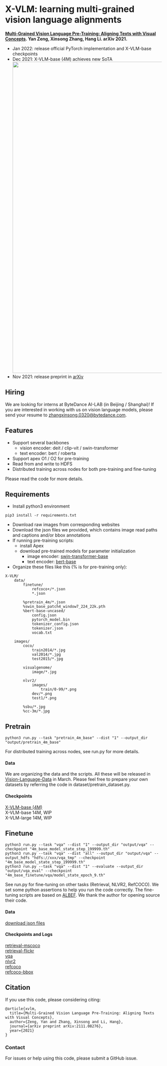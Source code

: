 # X-VLM: learning multi-grained vision language alignments

**[Multi-Grained Vision Language Pre-Training: Aligning Texts with Visual Concepts](https://arxiv.org/abs/2111.08276). Yan Zeng, Xinsong Zhang, Hang Li. arXiv 2021.**

- Jan 2022: release official PyTorch implementation and X-VLM-base checkpoints
- Dec 2021: X-VLM-base (4M) achieves new SoTA  
  <img src="x-vlm-base-4m.png" width="1000">
- Nov 2021: release preprint in [arXiv](https://arxiv.org/abs/2111.08276)


## Hiring
We are looking for interns at ByteDance AI-LAB (in Beijing / Shanghai)! If you are interested in working with us on vision language models, please send your resume to 
zhangxinsong.0320@bytedance.com.


## Features
- Support several backbones 
    - vision encoder: deit / clip-vit / swin-transformer 
    - text encoder: bert / roberta
- Support apex O1 / O2 for pre-training
- Read from and write to HDFS
- Distributed training across nodes for both pre-training and fine-tuning

Please read the code for more details. 


## Requirements
- Install python3 environment
```angular2html
pip3 install -r requirements.txt
```
- Download raw images from corresponding websites
- Download the json files we provided, which contains image read paths and captions and/or bbox annotations
- If running pre-training scripts: 
  - install Apex
  - download pre-trained models for parameter initialization 
    - image encoder: [swin-transformer-base](https://github.com/SwinTransformer/storage/releases/download/v1.0.0/swin_base_patch4_window7_224_22k.pth)
    - text encoder: [bert-base](https://huggingface.co/bert-base-uncased/tree/main)
- Organize these files like this (% is for pre-training only):  
```angular2html
X-VLM/
    data/
        finetune/
            refcoco+/*.json
            *.json
        
        %pretrain_4m/*.json
        %swin_base_patch4_window7_224_22k.pth
        %bert-base-uncased/
            config.json
            pytorch_model.bin
            tokenizer_config.json
            tokenizer.json
            vocab.txt

    images/
        coco/
            train2014/*.jpg
            val2014/*.jpg
            test2015/*.jpg
        
        visualgenome/
            image/*.jpg
        
        nlvr2/
            images/
                train/0-99/*.png
            dev/*.png
            test1/*.png
        
        %sbu/*.jpg
        %cc-3m/*.jpg
```


## Pretrain
```angular2html
python3 run.py --task "pretrain_4m_base" --dist "1" --output_dir "output/pretrain_4m_base"
```
For distributed training across nodes, see run.py for more details.


#### Data
We are organizing the data and the scripts. All these will be released in [Vision-Language-Data](https://github.com/zengyan-97/Vision-Language-Data) in March.
Please feel free to prepare your own datasets by referring the code in dataset/pretrain_dataset.py. 

#### Checkpoints
[X-VLM-base (4M)](https://drive.google.com/file/d/1B3gzyzuDN1DU0lvt2kDz2nTTwSKWqzV5/view?usp=sharing)  
X-VLM-base 14M, WIP  
X-VLM-large 14M, WIP


## Finetune
```angular2html
python3 run.py --task "vqa" --dist "1" --output_dir "output/vqa" --checkpoint "4m_base_model_state_step_199999.th"
python3 run.py --task "vqa" --dist "all" --output_dir "output/vqa" --output_hdfs "hdfs://xxx/vqa_tmp" --checkpoint "4m_base_model_state_step_199999.th"
python3 run.py --task "vqa" --dist "1" --evaluate --output_dir "output/vqa_eval" --checkpoint "4m_base_finetune/vqa/model_state_epoch_9.th" 
```
See run.py for fine-tuning on other tasks (Retrieval, NLVR2, RefCOCO). We set some python assertions to help you run the code correctly. The fine-tuning scripts are based on [ALBEF](https://github.com/salesforce/ALBEF). We thank the author for opening source their code. 


#### Data 
[download json files](https://drive.google.com/file/d/19SQGClFK9JnP6z4SH-EZ-xKsPQ3haPG5/view?usp=sharing) 


#### Checkpoints and Logs
[retrieval-mscoco](https://drive.google.com/drive/folders/1vJ8oBdKlRKulreGq1LGm1s7FZJ0ldL0c?usp=sharing)  
[retrieval-flickr](https://drive.google.com/drive/folders/1qClf7DfSlOFmaL5rog2Yg4cHCbOzynXO?usp=sharing)  
[vqa](https://drive.google.com/drive/folders/1xrJuaraEUAMfdJJ6gcV7wMVpCyCSVAYk?usp=sharing)  
[nlvr2](https://drive.google.com/drive/folders/1oAL6n8vRoXnMreCDxhUhhi2y-k4XT4tZ?usp=sharing)  
[refcoco](https://drive.google.com/drive/folders/1KCRCkVwIb6lNqpIkm-PVNf8eminL4FKH?usp=sharing)  
[refcoco-bbox](https://drive.google.com/drive/folders/1jMNu2v1oyrcFpTQRRPz8mTkGhbOvVOIk?usp=sharing)  


## Citation
If you use this code, please considering citing:
```
@article{xvlm,
  title={Multi-Grained Vision Language Pre-Training: Aligning Texts with Visual Concepts},
  author={Zeng, Yan and Zhang, Xinsong and Li, Hang},
  journal={arXiv preprint arXiv:2111.08276},
  year={2021}
}
```


### Contact
For issues or help using this code, please submit a GitHub issue.
